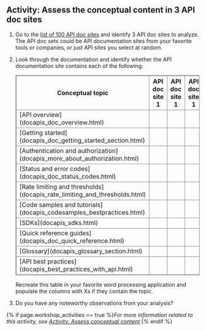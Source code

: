 ## <i class="fa fa-user-circle"></i> Activity: Assess the conceptual content in 3 API doc sites

1.  Go to the [list of 100 API doc sites](pubapis_apilist.html) and identify 3 API doc sites to analyze. The API doc sets could be API documentation sites from your favorite tools or companies, or just API sites you select at random.
2.  Look through the documentation and identify whether the API documentation site contains each of the following:

    <style>
    table, th, td {
       border: 1px solid gray;
    }
    </style>
    <table >
       <colgroup>
          <col width="40%" />
          <col width="20%" />
          <col width="20%" />
          <col width="20%" />
       </colgroup>
       <thead>
          <tr>
             <th markdown="span">Conceptual topic</th>
             <th markdown="span">API doc site 1</th>
             <th markdown="span">API doc site 1</th>
             <th markdown="span">API doc site 1</th>
          </tr>
       </thead>
       <tbody>
          <tr>
             <td markdown="span">[API overview](docapis_doc_overview.html)</td>
             <td markdown="span"></td>
             <td markdown="span"></td>
             <td markdown="span"></td>
          </tr>
          <tr>
             <td markdown="span">[Getting started](docapis_doc_getting_started_section.html)</td>
             <td markdown="span"></td>
             <td markdown="span"></td>
             <td markdown="span"></td>
          </tr>
          <tr>
             <td markdown="span">[Authentication and authorization](docapis_more_about_authorization.html)</td>
             <td markdown="span"></td>
             <td markdown="span"></td>
             <td markdown="span"></td>
          </tr>
          <tr>
             <td markdown="span">[Status and error codes](docapis_doc_status_codes.html)</td>
             <td markdown="span"></td>
             <td markdown="span"></td>
             <td markdown="span"></td>
          </tr>
          <tr>
             <td markdown="span">[Rate limiting and thresholds](docapis_rate_limiting_and_thresholds.html)</td>
             <td markdown="span"></td>
             <td markdown="span"></td>
             <td markdown="span"></td>
          </tr>
          <tr>
             <td markdown="span">[Code samples and tutorials](docapis_codesamples_bestpractices.html)</td>
             <td markdown="span"></td>
             <td markdown="span"></td>
             <td markdown="span"></td>
          </tr>
          <tr>
             <td markdown="span">[SDKs](docapis_sdks.html)</td>
             <td markdown="span"></td>
             <td markdown="span"></td>
             <td markdown="span"></td>
          </tr>
          <tr>
             <td markdown="span">[Quick reference guides](docapis_doc_quick_reference.html)</td>
             <td markdown="span"></td>
             <td markdown="span"></td>
             <td markdown="span"></td>
          </tr>
          <tr>
          <td markdown="span">[Glossary](docapis_glossary_section.html)</td>
             <td markdown="span"></td>
             <td markdown="span"></td>
             <td markdown="span"></td>
          </tr>
          <tr>
          <td markdown="span">[API best practices](docapis_best_practices_with_api.html)</td>
             <td markdown="span"></td>
             <td markdown="span"></td>
             <td markdown="span"></td>
          </tr>
       </tbody>
    </table>    

    Recreate this table in your favorite word processing application and populate the columns with Xs if they contain the topic.

3.  Do you have any noteworthy observations from your analysis?

{% if page.workshop_activities == true %}*For more information related to this activity, see [Activity: Assess conceptual content](docapis_concept_activity.html).*{% endif %}
